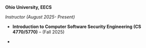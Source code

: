 


**Ohio University, EECS**

*Instructor (August 2025- Present)*

- **Introduction to Computer Software Security Engineering (CS 4770/5770)** – (Fall 2025)



*
